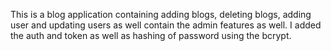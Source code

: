 This is a blog application containing adding blogs, deleting blogs, adding user and updating users as well contain the admin features as well.
I added the auth and token as well as hashing of password using the bcrypt.
